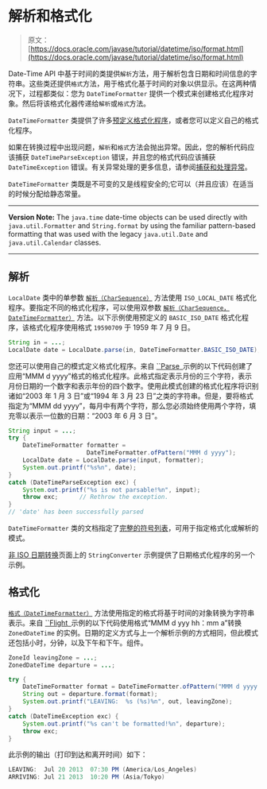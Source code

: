 # 解析和格式化

> 原文： [https://docs.oracle.com/javase/tutorial/datetime/iso/format.html](https://docs.oracle.com/javase/tutorial/datetime/iso/format.html)

Date-Time API 中基于时间的类提供`解析`方法，用于解析包含日期和时间信息的字符串。这些类还提供`格式`方法，用于格式化基于时间的对象以供显示。在这两种情况下，过程都类似：您为 `DateTimeFormatter` 提供一个模式来创建格式化程序对象。然后将该格式化器传递给`解析`或`格式`方法。

`DateTimeFormatter` 类提供了许多[预定义格式化程序](https://docs.oracle.com/javase/8/docs/api/java/time/format/DateTimeFormatter.html#predefined)，或者您可以定义自己的格式化程序。

如果在转换过程中出现问题，`解析`和`格式`方法会抛出异常。因此，您的解析代码应该捕获 `DateTimeParseException` 错误，并且您的格式代码应该捕获 `DateTimeException` 错误。有关异常处理的更多信息，请参阅[捕获和处理异常](../../essential/exceptions/handling.html)。

`DateTimeFormatter` 类既是不可变的又是线程安全的;它可以（并且应该）在适当的时候分配给静态常量。

* * *

**Version Note:** The `java.time` date-time objects can be used directly with `java.util.Formatter` and `String.format` by using the familiar pattern-based formatting that was used with the legacy `java.util.Date` and `java.util.Calendar` classes.

* * *

## 解析

`LocalDate` 类中的单参数 [`解析（CharSequence）`](https://docs.oracle.com/javase/8/docs/api/java/time/LocalDate.html#parse-java.lang.CharSequence-) 方法使用 `ISO_LOCAL_DATE` 格式化程序。要指定不同的格式化程序，可以使用双参数 [`解析（CharSequence，DateTimeFormatter）`](https://docs.oracle.com/javase/8/docs/api/java/time/LocalDate.html#parse-java.lang.CharSequence-java.time.format.DateTimeFormatter-) 方法。以下示例使用预定义的 `BASIC_ISO_DATE` 格式化程序，该格式化程序使用格式 `19590709` 于 1959 年 7 月 9 日。

```java
String in = ...;
LocalDate date = LocalDate.parse(in, DateTimeFormatter.BASIC_ISO_DATE);

```

您还可以使用自己的模式定义格式化程序。来自 [``Parse` `](examples/Parse.java)示例的以下代码创建了应用“MMM d yyyy”格式的格式化程序。此格式指定表示月份的三个字符，表示月份日期的一个数字和表示年份的四个数字。使用此模式创建的格式化程序将识别诸如“2003 年 1 月 3 日”或“1994 年 3 月 23 日”之类的字符串。但是，要将格式指定为“MMM dd yyyy”，每月中有两个字符，那么您必须始终使用两个字符，填充零以表示一位数的日期：“2003 年 6 月 3 日”。

```java
String input = ...;
try {
    DateTimeFormatter formatter =
                      DateTimeFormatter.ofPattern("MMM d yyyy");
    LocalDate date = LocalDate.parse(input, formatter);
    System.out.printf("%s%n", date);
}
catch (DateTimeParseException exc) {
    System.out.printf("%s is not parsable!%n", input);
    throw exc;      // Rethrow the exception.
}
// 'date' has been successfully parsed

```

`DateTimeFormatter` 类的文档指定了[完整的符号列表](https://docs.oracle.com/javase/8/docs/api/java/time/format/DateTimeFormatter.html#patterns)，可用于指定格式化或解析的模式。

[非 ISO 日期转换](nonIso.html)页面上的 `StringConverter` 示例提供了日期格式化程序的另一个示例。

## 格式化

[`格式（DateTimeFormatter）`](https://docs.oracle.com/javase/8/docs/api/java/time/LocalDate.html#format-java.time.format.DateTimeFormatter-) 方法使用指定的格式将基于时间的对象转换为字符串表示。来自 [``Flight` `](examples/Flight.java)示例的以下代码使用格式“MMM d yyy hh：mm a”转换 `ZonedDateTime` 的实例。日期的定义方式与上一个解析示例的方式相同，但此模式还包括小时，分钟，以及下午和下午。组件。

```java
ZoneId leavingZone = ...;
ZonedDateTime departure = ...;

try {
    DateTimeFormatter format = DateTimeFormatter.ofPattern("MMM d yyyy  hh:mm a");
    String out = departure.format(format);
    System.out.printf("LEAVING:  %s (%s)%n", out, leavingZone);
}
catch (DateTimeException exc) {
    System.out.printf("%s can't be formatted!%n", departure);
    throw exc;
}

```

此示例的输出（打印到达和离开时间）如下：

```java
LEAVING:  Jul 20 2013  07:30 PM (America/Los_Angeles)
ARRIVING: Jul 21 2013  10:20 PM (Asia/Tokyo)

```